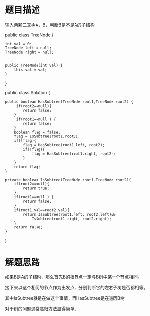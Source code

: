 题目描述
========================
输入两颗二叉树A，B，判断B是不是A的子结构

public class TreeNode {

    int val = 0;
    TreeNode left = null;
    TreeNode right = null;


    public TreeNode(int val) {
        this.val = val;
    }
  }
  
  public class Solution {
  
    public boolean HasSubtree(TreeNode root1,TreeNode root2) {
         if(root2==null){
            return false;
        }
         if(root1==null ) {
            return false;
        }
        boolean flag = false;
        flag = IsSubtree(root1,root2);
        if(!flag){
            flag = HasSubtree(root1.left, root2);
            if(!flag){
                flag = HasSubtree(root1.right, root2);
            }
        }
        return flag;
    }
    
    private boolean IsSubtree(TreeNode root1,TreeNode root2){
        if(root2==null){
            return true;
        }
        if(root1==null ) {
            return false;
        }
        if(root1.val==root2.val){
            return IsSubtree(root1.left, root2.left)&&
                IsSubtree(root1.right, root2.right);
        }
        return false;
    }
}

解题思路
===============
如果B是A的子结构，那么首先B的根节点一定与B树中某一个节点相同。

接下来以这个相同的节点作为出发点，分别判断它的左右子树是否都相等。

其中IsSubtree就是在做这个事情，而HasSubtree是在遍历B树

对于树的问题通常递归方法显得简单。
